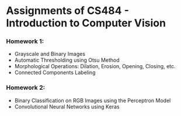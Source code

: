 # Assignments of CS484 - Introduction to Computer Vision

### Homework 1: 
- Grayscale and Binary Images 
- Automatic Thresholding using Otsu Method
- Morphological Operations: Dilation, Erosion, Opening, Closing, etc.
- Connected Components Labeling

### Homework 2: 
- Binary Classification on RGB Images using the Perceptron Model
- Convolutional Neural Networks using Keras

